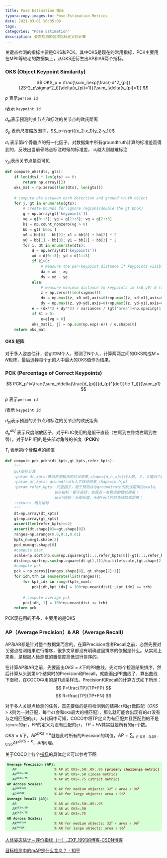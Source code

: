 ```yaml
---
title: Pose Estimation 指标
typora-copy-images-to: Pose-Estimation-Metrics
date: 2021-03-01 16:35:09
tags:
categories: "Pose Estimation"
description: 姿态检测的各项指标定义和计算
---
```

关键点检测的指标主要是OKS和PCK。其中OKS是现在的常用指标，PCK主要用在MPII等较老的数据集上，从OKS还衍生出AP和AR两个指标。

### OKS (Object Keypoint Similarity)

$$
OKS_p = \frac{\sum_i\exp(\frac{-d^2_{pi}}{2S^2_p\sigma^2_i})\delta(v_{pi}=1)}{\sum_i\delta(v_{pi}=1)}
$$

$p$ 表示`person id`

$i$表示 `keypoint id`

$d_{pi}$表示预测的关节点和标注的关节点的欧氏距离

$S_p$ 表示尺度缩放因子，$S_p=\sqrt{(x_2-x_1)(y_2-y_1)}$

$\sigma_i$ 表示第$i$个骨骼点的归一化因子，对数据集中所有groundtruth计算的标准差而得到的，反映出当前骨骼点标注时候的标准差， $\sigma_i$越大则越难标注

$v_{pi}$表示关节点是否可见

```python
def compute_oks(dts, gts):
    if len(dts) * len(gts) == 0:
        return np.array([])
    oks_mat = np.zeros((len(dts), len(gts)))

    # compute oks between each detection and ground truth object
    for j, gt in enumerate(gts):
        # create bounds for ignore regions(double the gt bbox)
        g = np.array(gt['keypoints'])
        xg = g[0::3]; yg = g[1::3]; vg = g[2::3]
        k1 = np.count_nonzero(vg > 0)
        bb = gt['bbox']
        x0 = bb[0] - bb[2]; x1 = bb[0] + bb[2] * 2
        y0 = bb[1] - bb[3]; y1 = bb[1] + bb[3] * 2
        for i, dt in enumerate(dts):
            d = np.array(dt['keypoints'])
            xd = d[0::3]; yd = d[1::3]
            if k1>0:
                # measure the per-keypoint distance if keypoints visible
                dx = xd - xg
                dy = yd - yg
            else:
                # measure minimum distance to keypoints in (x0,y0) & (x1,y1)
                z = np.zeros((len(sigmas)))
                dx = np.max((z, x0-xd),axis=0)+np.max((z, xd-x1),axis=0)
                dy = np.max((z, y0-yd),axis=0)+np.max((z, yd-y1),axis=0)
            e = (dx**2 + dy**2) / variances / (gt['area']+np.spacing(1)) / 2
            if k1 > 0:
                e=e[vg > 0]
            oks_mat[i, j] = np.sum(np.exp(-e)) / e.shape[0]
    return oks_mat
```



#### OKS 矩阵

对于多人姿态估计，若gt中M个人，预测了N个人，计算两两之间的OKS构成$M\times N$矩阵，最后选择每个gt的人中最大的OKS值作为结果。

### PCK (Percentage of Correct Keypoints)

$$
PCK_p^i=\frac{\sum_p\delta(\frac{d_{pi}}{d_{p}^{def}}\le T_i)}{\sum_p1}
$$

$p$ 表示`person id`

$i$表示 `keypoint id`

$d_{pi}$表示预测的关节点和标注的关节点的欧氏距离

$d_{p}^{def}$ 表示尺度缩放因子，对于FLIC使用的是躯干直径（左肩到左臀或右肩到左臀），对于MPII用的是头部对角线的长度（**PCKh**）

$T_i$ 表示第$i$个骨骼点的阈值

```python
def compute_pck_pckh(dt_kpts,gt_kpts,refer_kpts):
    """
    pck指标计算
    :param dt_kpts:算法检测输出的估计结果,shape=[n,h,w]=[行人数，２，关键点个数]
    :param gt_kpts: groundtruth人工标记结果,shape=[n,h,w]
    :param refer_kpts: 尺度因子，用于预测点与groundtruth的欧式距离的scale。
    　　　　　　　　　　　pck指标：躯干直径，左肩点－右臀点的欧式距离；
    　　　　　　　　　　　pckh指标：头部长度，头部rect的对角线欧式距离；
    :return: 相关指标
    """
    dt=np.array(dt_kpts)
    gt=np.array(gt_kpts)
    assert(len(refer_kpts)==2)
    assert(dt.shape[0]==gt.shape[0])
    ranges=np.arange(0.0,0.1,0.01)
    kpts_num=gt.shape[2]
    ped_num=gt.shape[0]
    #compute dist
    scale=np.sqrt(np.sum(np.square(gt[:,:,refer_kpts[0]]-gt[:,:,refer_kpts[1]]),1))
    dist=np.sqrt(np.sum(np.square(dt-gt),1))/np.tile(scale,(gt.shape[2],1)).T
    #compute pck
    pck = np.zeros([ranges.shape[0], gt.shape[2]+1])
    for idh,trh in enumerate(list(ranges)):
        for kpt_idx in range(kpts_num):
            pck[idh,kpt_idx] = 100*np.mean(dist[:,kpt_idx] <= trh)

        # compute average pck
        pck[idh,-1] = 100*np.mean(dist <= trh)
    return pck
```

PCK现在用的不多，主要用的是OKS

### AP（Average Precision）& AR（Average Recall）

AP和AR都是针对整个数据集而言的。在算Precision或者Recall之前，必然先要对关键点检测结果进行排序，很多文章都没有明确这里排序的依据是什么。从实现上来看，是根据人检测框的置信度高低进行排序的。

在计算AP和AR之前，先要画出$OKS=k$下的PR曲线。先对每个检测结果排序，然后计算从头到第k个结果时的Precision和Recall，就能画出PR曲线了，算出曲线下面积，在COCO中用的是11点采样法。Precision和Recall的计算方式如下所示：
$$
P=\frac{TP}{TP+FP}
$$
$$
R=\frac{TP}{TP+FN}
$$

对于多人关键点检测的任务，首先要做的是将检测到的结果`dt`和`gt`做匹配（$OKS \gt k$则为一对匹配，每个`dt`会和`OKS`最大的相匹配），那么就可能会出现有的`dt`没有与之相匹配的`gt`。从代码中可知，COCO中将TP定义为有匹配并且匹配到的不是`ignore`的`gt`，FP的定义为没有匹配的`gt`，$TP+FN$其实就是所有的`gt`个数。

$OKS=k$下，$AP^{OKS=k}$就是此时所有的Precision的均值，$AP=\sum_{k\in0.5:0.05:0.95}{AP^{OKS=k}}$，$AR$同理。

关于COCO上各个[指标](https://cocodataset.org/#keypoints-eval)的具体定义可以参考下图

![](Pose-Estimation-Metrics/image-20210325204226067.png)

[人体姿态估计－评价指标（一）_ZXF_1991的博客-CSDN博客](https://blog.csdn.net/ZXF_1991/article/details/104279387)

[目标检测中的mAP是什么含义？ - 知乎](https://zhuanlan.zhihu.com/p/107989173)